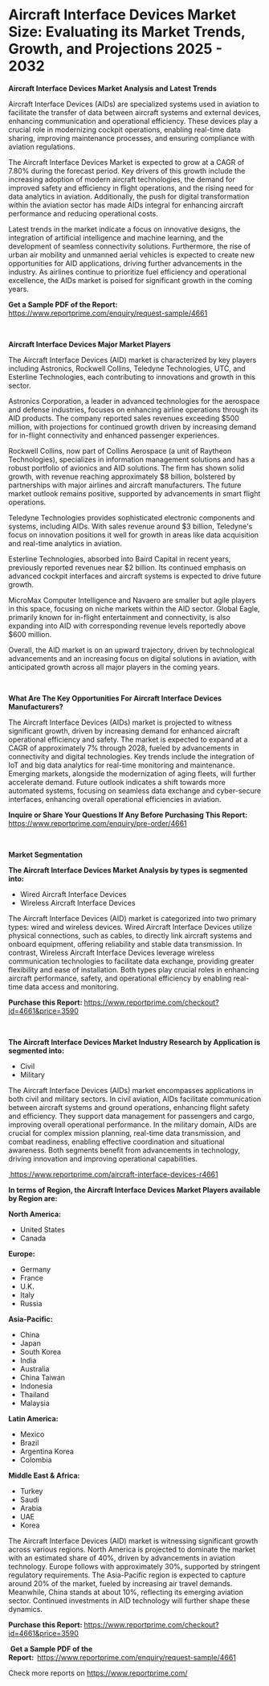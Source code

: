 <p><h1>Aircraft Interface Devices Market Size: Evaluating its Market Trends, Growth, and Projections 2025 - 2032</h1></p><p><strong>Aircraft Interface Devices Market Analysis and Latest Trends</strong></p>
<p><p>Aircraft Interface Devices (AIDs) are specialized systems used in aviation to facilitate the transfer of data between aircraft systems and external devices, enhancing communication and operational efficiency. These devices play a crucial role in modernizing cockpit operations, enabling real-time data sharing, improving maintenance processes, and ensuring compliance with aviation regulations.</p><p>The Aircraft Interface Devices Market is expected to grow at a CAGR of 7.80% during the forecast period. Key drivers of this growth include the increasing adoption of modern aircraft technologies, the demand for improved safety and efficiency in flight operations, and the rising need for data analytics in aviation. Additionally, the push for digital transformation within the aviation sector has made AIDs integral for enhancing aircraft performance and reducing operational costs.</p><p>Latest trends in the market indicate a focus on innovative designs, the integration of artificial intelligence and machine learning, and the development of seamless connectivity solutions. Furthermore, the rise of urban air mobility and unmanned aerial vehicles is expected to create new opportunities for AID applications, driving further advancements in the industry. As airlines continue to prioritize fuel efficiency and operational excellence, the AIDs market is poised for significant growth in the coming years.</p></p>
<p><strong>Get a Sample PDF of the Report:&nbsp;</strong> <a href="https://www.reportprime.com/enquiry/request-sample/4661?utm_campaign=3360&utm_medium=2&utm_source=Github&utm_content=ia&utm_term=19032025&utm_id=aircraft-interface-devices">https://www.reportprime.com/enquiry/request-sample/4661</a></p>
<p>&nbsp;</p>
<p><strong>Aircraft Interface Devices Major Market Players</strong></p>
<p><p>The Aircraft Interface Devices (AID) market is characterized by key players including Astronics, Rockwell Collins, Teledyne Technologies, UTC, and Esterline Technologies, each contributing to innovations and growth in this sector. </p><p>Astronics Corporation, a leader in advanced technologies for the aerospace and defense industries, focuses on enhancing airline operations through its AID products. The company reported sales revenues exceeding $500 million, with projections for continued growth driven by increasing demand for in-flight connectivity and enhanced passenger experiences.</p><p>Rockwell Collins, now part of Collins Aerospace (a unit of Raytheon Technologies), specializes in information management solutions and has a robust portfolio of avionics and AID solutions. The firm has shown solid growth, with revenue reaching approximately $8 billion, bolstered by partnerships with major airlines and aircraft manufacturers. The future market outlook remains positive, supported by advancements in smart flight operations.</p><p>Teledyne Technologies provides sophisticated electronic components and systems, including AIDs. With sales revenue around $3 billion, Teledyne's focus on innovation positions it well for growth in areas like data acquisition and real-time analytics in aviation. </p><p>Esterline Technologies, absorbed into Baird Capital in recent years, previously reported revenues near $2 billion. Its continued emphasis on advanced cockpit interfaces and aircraft systems is expected to drive future growth.</p><p>MicroMax Computer Intelligence and Navaero are smaller but agile players in this space, focusing on niche markets within the AID sector. Global Eagle, primarily known for in-flight entertainment and connectivity, is also expanding into AID with corresponding revenue levels reportedly above $600 million.</p><p>Overall, the AID market is on an upward trajectory, driven by technological advancements and an increasing focus on digital solutions in aviation, with anticipated growth across all major players in the coming years.</p></p>
<p>&nbsp;</p>
<p><strong>What Are The Key Opportunities For Aircraft Interface Devices Manufacturers?</strong></p>
<p><p>The Aircraft Interface Devices (AIDs) market is projected to witness significant growth, driven by increasing demand for enhanced aircraft operational efficiency and safety. The market is expected to expand at a CAGR of approximately 7% through 2028, fueled by advancements in connectivity and digital technologies. Key trends include the integration of IoT and big data analytics for real-time monitoring and maintenance. Emerging markets, alongside the modernization of aging fleets, will further accelerate demand. Future outlook indicates a shift towards more automated systems, focusing on seamless data exchange and cyber-secure interfaces, enhancing overall operational efficiencies in aviation.</p></p>
<p><strong>Inquire or Share Your Questions If Any Before Purchasing This Report:</strong> <a href="https://www.reportprime.com/enquiry/pre-order/4661?utm_campaign=3360&utm_medium=2&utm_source=Github&utm_content=ia&utm_term=19032025&utm_id=aircraft-interface-devices">https://www.reportprime.com/enquiry/pre-order/4661</a></p>
<p>&nbsp;</p>
<p><strong>Market Segmentation</strong></p>
<p><strong>The Aircraft Interface Devices Market Analysis by types is segmented into:</strong></p>
<p><ul><li>Wired Aircraft Interface Devices</li><li>Wireless Aircraft Interface Devices</li></ul></p>
<p><p>The Aircraft Interface Devices (AID) market is categorized into two primary types: wired and wireless devices. Wired Aircraft Interface Devices utilize physical connections, such as cables, to directly link aircraft systems and onboard equipment, offering reliability and stable data transmission. In contrast, Wireless Aircraft Interface Devices leverage wireless communication technologies to facilitate data exchange, providing greater flexibility and ease of installation. Both types play crucial roles in enhancing aircraft performance, safety, and operational efficiency by enabling real-time data access and monitoring.</p></p>
<p><strong>Purchase this Report:&nbsp;</strong><a href="https://www.reportprime.com/checkout?id=4661&price=3590&utm_campaign=3360&utm_medium=2&utm_source=Github&utm_content=ia&utm_term=19032025&utm_id=aircraft-interface-devices">https://www.reportprime.com/checkout?id=4661&price=3590</a></p>
<p>&nbsp;</p>
<p><strong>The Aircraft Interface Devices Market Industry Research by Application is segmented into:</strong></p>
<p><ul><li>Civil</li><li>Military</li></ul></p>
<p><p>The Aircraft Interface Devices (AIDs) market encompasses applications in both civil and military sectors. In civil aviation, AIDs facilitate communication between aircraft systems and ground operations, enhancing flight safety and efficiency. They support data management for passengers and cargo, improving overall operational performance. In the military domain, AIDs are crucial for complex mission planning, real-time data transmission, and combat readiness, enabling effective coordination and situational awareness. Both segments benefit from advancements in technology, driving innovation and improving operational capabilities.</p></p>
<p><a href="https://www.reportprime.com/aircraft-interface-devices-r4661?utm_campaign=3360&utm_medium=2&utm_source=Github&utm_content=ia&utm_term=19032025&utm_id=aircraft-interface-devices">&nbsp;https://www.reportprime.com/aircraft-interface-devices-r4661</a></p>
<p><strong>In terms of Region, the Aircraft Interface Devices Market Players available by Region are:</strong></p>
<p>
    <p> <strong> North America: </strong>
        <ul>
            <li>United States</li>
            <li>Canada</li>
        </ul>
        </p> 
    <p> <strong> Europe: </strong>
        <ul>
            <li>Germany</li>
            <li>France</li>
            <li>U.K.</li>
            <li>Italy</li>
            <li>Russia</li>
        </ul>
        </p> 
    <p> <strong> Asia-Pacific: </strong>
        <ul>
            <li>China</li>
            <li>Japan</li>
            <li>South Korea</li>
            <li>India</li>
            <li>Australia</li>
            <li>China Taiwan</li>
            <li>Indonesia</li>
            <li>Thailand</li>
            <li>Malaysia</li>
        </ul>
        </p> 
    <p> <strong> Latin America: </strong>
        <ul>
            <li>Mexico</li>
            <li>Brazil</li>
            <li>Argentina Korea</li>
            <li>Colombia</li>
        </ul>
        </p> 
    <p> <strong> Middle East & Africa: </strong>
        <ul>
            <li>Turkey</li>
            <li>Saudi</li>
            <li>Arabia</li>
            <li>UAE</li>
            <li>Korea</li>
        </ul>
    </p>
    </p>
<p><p>The Aircraft Interface Devices (AID) market is witnessing significant growth across various regions. North America is projected to dominate the market with an estimated share of 40%, driven by advancements in aviation technology. Europe follows with approximately 30%, supported by stringent regulatory requirements. The Asia-Pacific region is expected to capture around 20% of the market, fueled by increasing air travel demands. Meanwhile, China stands at about 10%, reflecting its emerging aviation sector. Continued investments in AID technology will further shape these dynamics.</p></p>
<p><strong>Purchase this Report: </strong><a href="https://www.reportprime.com/checkout?id=4661&price=3590&utm_campaign=3360&utm_medium=2&utm_source=Github&utm_content=ia&utm_term=19032025&utm_id=aircraft-interface-devices">https://www.reportprime.com/checkout?id=4661&price=3590</a></p>
<p>&nbsp;<strong>Get a Sample PDF of the Report:&nbsp;&nbsp;</strong><a href="https://www.reportprime.com/enquiry/request-sample/4661?utm_campaign=3360&utm_medium=2&utm_source=Github&utm_content=ia&utm_term=19032025&utm_id=aircraft-interface-devices">https://www.reportprime.com/enquiry/request-sample/4661</a></p>
<p><strong></strong></p>
<p>Check more reports on <a href="https://www.reportprime.com/?utm_campaign=3360&utm_medium=2&utm_source=Github&utm_content=ia&utm_term=19032025&utm_id=aircraft-interface-devices">https://www.reportprime.com/</a></p>